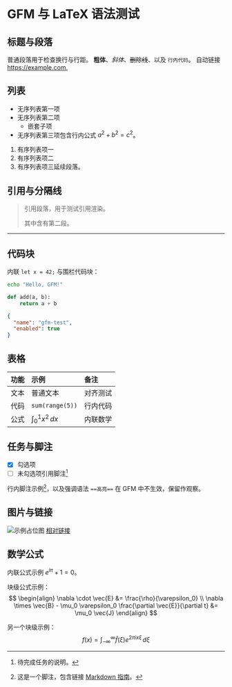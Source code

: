 # GFM 与 LaTeX 语法测试

## 标题与段落

普通段落用于检查换行与行距。
**粗体**、*斜体*、~~删除线~~、以及 `行内代码`。
自动链接 <https://example.com.>

## 列表

- 无序列表第一项
- 无序列表第二项
  - 嵌套子项
- 无序列表第三项包含行内公式 $a^2 + b^2 = c^2$。

1. 有序列表项一
2. 有序列表项二
3. 有序列表项三延续段落。

## 引用与分隔线
>
> 引用段落，用于测试引用渲染。
>
> 其中含有第二段。

---

## 代码块

内联 `let x = 42;` 与围栏代码块：

```bash
echo "Hello, GFM!"
```

```python
def add(a, b):
    return a + b
```

```json
{
  "name": "gfm-test",
  "enabled": true
}
```

## 表格

| 功能 | 示例 | 备注 |
| :--- | :--- | :--- |
| 文本 | 普通文本 | 对齐测试 |
| 代码 | `sum(range(5))` | 行内代码 |
| 公式 | $\int_0^1 x^2 \, dx$ | 内联数学 |

## 任务与脚注

- [x] 勾选项
- [ ] 未勾选项引用脚注[^todo]

行内脚注示例[^1]，以及强调语法 `==高亮==` 在 GFM 中不生效，保留作观察。

[^todo]: 待完成任务的说明。
[^1]: 这是一个脚注，包含链接 [Markdown 指南](https://www.markdownguide.org)。

## 图片与链接

![示例占位图](https://via.placeholder.com/120 "占位图片")
[相对链接](./hd2-random开发笔记.md)

## 数学公式

内联公式示例 $e^{i\pi} + 1 = 0$。

块级公式示例：
$$
\begin{align}
\nabla \cdot \vec{E} &= \frac{\rho}{\varepsilon_0} \\
\nabla \times \vec{B} - \mu_0 \varepsilon_0 \frac{\partial \vec{E}}{\partial t} &= \mu_0 \vec{J}
\end{align}
$$

另一个块级示例：
$$
f(x) = \int_{-\infty}^{\infty} \hat{f}(\xi) e^{2\pi i x \xi} \, d\xi
$$

